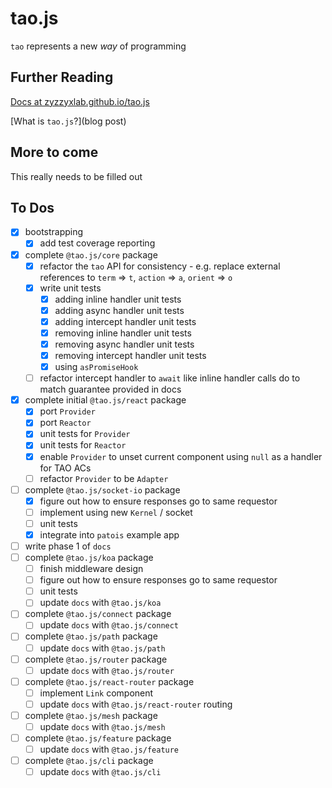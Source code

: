 # tao.js

`tao` represents a new _way_ of programming

## Further Reading

[Docs at zyzzyxlab.github.io/tao.js](https://zyzzyxlab.github.io/tao.js)

[What is `tao.js`?](blog post)

## More to come

This really needs to be filled out

## To Dos

* [x] bootstrapping
  * [x] add test coverage reporting
* [x] complete `@tao.js/core` package
  * [x] refactor the `tao` API for consistency - e.g. replace external references to `term` => `t`, `action` => `a`, `orient` => `o`
  * [x] write unit tests
    * [x] adding inline handler unit tests
    * [x] adding async handler unit tests
    * [x] adding intercept handler unit tests
    * [x] removing inline handler unit tests
    * [x] removing async handler unit tests
    * [x] removing intercept handler unit tests
    * [x] using `asPromiseHook`
  * [ ] refactor intercept handler to `await` like inline handler calls do to match guarantee provided in docs
* [x] complete initial `@tao.js/react` package
  * [x] port `Provider`
  * [x] port `Reactor`
  * [x] unit tests for `Provider`
  * [x] unit tests for `Reactor`
  * [x] enable `Provider` to unset current component using `null` as a handler for TAO ACs
  * [ ] refactor `Provider` to be `Adapter`
* [ ] complete `@tao.js/socket-io` package
  * [x] figure out how to ensure responses go to same requestor
  * [ ] implement using new `Kernel` / socket
  * [ ] unit tests
  * [x] integrate into `patois` example app
* [ ] write phase 1 of `docs`
* [ ] complete `@tao.js/koa` package
  * [ ] finish middleware design
  * [ ] figure out how to ensure responses go to same requestor
  * [ ] unit tests
  * [ ] update `docs` with `@tao.js/koa`
* [ ] complete `@tao.js/connect` package
  * [ ] update `docs` with `@tao.js/connect`
* [ ] complete `@tao.js/path` package
  * [ ] update `docs` with `@tao.js/path`
* [ ] complete `@tao.js/router` package
  * [ ] update `docs` with `@tao.js/router`
* [ ] complete `@tao.js/react-router` package
  * [ ] implement `Link` component
  * [ ] update `docs` with `@tao.js/react-router` routing
* [ ] complete `@tao.js/mesh` package
  * [ ] update `docs` with `@tao.js/mesh`
* [ ] complete `@tao.js/feature` package
  * [ ] update `docs` with `@tao.js/feature`
* [ ] complete `@tao.js/cli` package
  * [ ] update `docs` with `@tao.js/cli`
